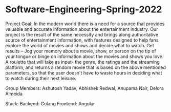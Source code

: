 # Software-Engineering-Spring-2022

Project Goal: 
In the modern world there is a need for a source that provides valuable and accurate information about the entertainment industry. Our project is the result of the same necessity and brings along authoritative source of entertainment information, with features designed to help fans explore the world of movies and shows and decide what to watch. Get results – Jog your memory about a movie, show, or person on the tip of your tongue or binge on information about the movies and shows you love. A roulette that will take as input- the genre, the ratings and the streaming platform, and returns a random movie that is based on the above mentioned parameters, so that the user doesn't have to waste hours in deciding what to watch during their next leisure.

Group Members: 
Ashutosh Yadav,
Abhishek Redwal,
Anupama Nair,
Delora Almeida


Stack: 
Backend: Golang
Frontend: Angular
